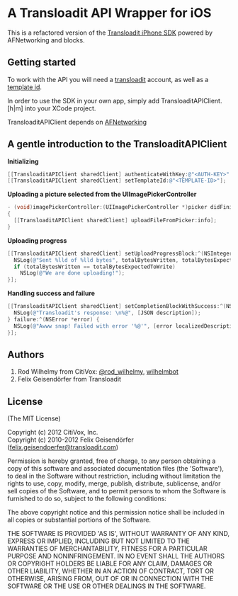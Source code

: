 # A Transloadit API Wrapper for iOS

This is a refactored version of the [Transloadit iPhone
SDK](https://github.com/transloadit/iphone-sdk) powered by
AFNetworking and blocks.

## Getting started

To work with the API you will need a [transloadit](http://transloadit.com/) account, as well
as a [template id](http://transloadit.com/docs/templates).

In order to use the SDK in your own app, simply add
TransloaditAPIClient.[h|m] into your XCode project.

TransloaditAPIClient depends on
[AFNetworking](https://github.com/AFNetworking/AFNetworking/)

## A gentle introduction to the TransloaditAPIClient

**Initializing**

```objective-c
[[TransloaditAPIClient sharedClient] authenticateWithKey:@"<AUTH-KEY>" andSecret:@"<AUTH-SECRET>"];
[[TransloaditAPIClient sharedClient] setTemplateId:@"<TEMPLATE-ID>"];
```

**Uploading a picture selected from the UIImagePickerController**

```objective-c
- (void)imagePickerController:(UIImagePickerController *)picker didFinishPickingMediaWithInfo:(NSDictionary *)info
{
  [[TransloaditAPIClient sharedClient] uploadFileFromPicker:info];
}
```

**Uploading progress**

```objective-c
[[TransloaditAPIClient sharedClient] setUploadProgressBlock:^(NSInteger bytesWritten, long long totalBytesWritten, long long totalBytesExpectedToWrite) {
  NSLog(@"Sent %lld of %lld bytes", totalBytesWritten, totalBytesExpectedToWrite);
  if (totalBytesWritten == totalBytesExpectedToWrite)
    NSLog(@"We are done uploading!");
}];
```

**Handling success and failure**

```objective-c
[[TransloaditAPIClient sharedClient] setCompletionBlockWithSuccess:^(NSDictionary *JSON) {
  NSLog(@"Transloadit's response: \n%@", [JSON description]);
} failure:^(NSError *error) {
  NSLog(@"Awww snap! Failed with error '%@'", [error localizedDescription]);
}];
```

## Authors

1. Rod Wilhelmy from CitiVox: [@rod_wilhelmy](http://twitter.com/rod_wilhelmy),
[wilhelmbot](https://github.com/wilhelmbot)
2. Felix Geisendörfer from Transloadit

## License

(The MIT License)

Copyright (c) 2012 CitiVox, Inc.  
Copyright (c) 2010-2012 Felix Geisendörfer (felix.geisendoerfer@transloadit.com)  

Permission is hereby granted, free of charge, to any person obtaining a copy of this software and associated documentation files (the 'Software'), to deal in the Software without restriction, including without limitation the rights to use, copy, modify, merge, publish, distribute, sublicense, and/or sell copies of the Software, and to permit persons to whom the Software is furnished to do so, subject to the following conditions:

The above copyright notice and this permission notice shall be included in all copies or substantial portions of the Software.

THE SOFTWARE IS PROVIDED 'AS IS', WITHOUT WARRANTY OF ANY KIND, EXPRESS OR IMPLIED, INCLUDING BUT NOT LIMITED TO THE WARRANTIES OF MERCHANTABILITY, FITNESS FOR A PARTICULAR PURPOSE AND NONINFRINGEMENT. IN NO EVENT SHALL THE AUTHORS OR COPYRIGHT HOLDERS BE LIABLE FOR ANY CLAIM, DAMAGES OR OTHER LIABILITY, WHETHER IN AN ACTION OF CONTRACT, TORT OR OTHERWISE, ARISING FROM, OUT OF OR IN CONNECTION WITH THE SOFTWARE OR THE USE OR OTHER DEALINGS IN THE SOFTWARE.
